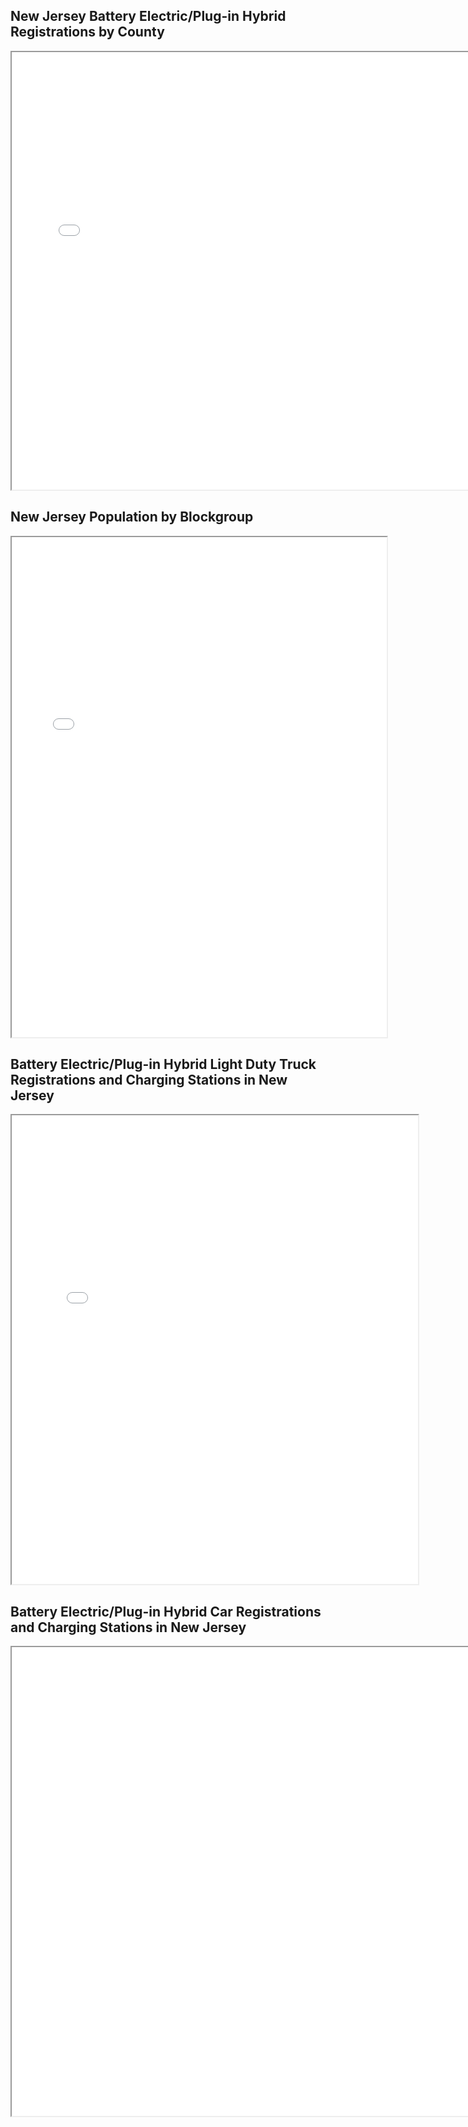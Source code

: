 ## New Jersey Battery Electric/Plug-in Hybrid Registrations by County
<iframe src='Battery_Electric_Plugin_Hybrid_registrations_in_NJ_by_County.png' width = '750' height = '700' ></iframe>

## New Jersey Population by Blockgroup
<iframe src='New Jersey Population by Blockgroup.png' width = '600' height = '800' ></iframe>

## Battery Electric/Plug-in Hybrid Light Duty Truck Registrations and Charging Stations in New Jersey
<iframe src='charging_stations_with_electric_light_duty_truck_registrations.html' width = '650' height = '750' ></iframe>

## Battery Electric/Plug-in Hybrid Car Registrations and Charging Stations in New Jersey
<iframe src='charging_stations_with_electric_passenger_car_registrations.html' width = '6500' height = '750' ></iframe>

